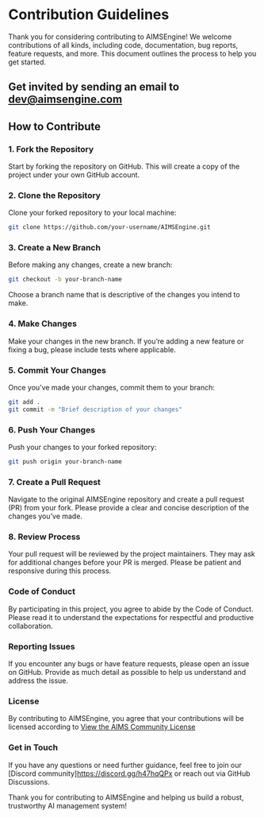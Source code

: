 # Contribution Guidelines

Thank you for considering contributing to AIMSEngine! We welcome contributions of all kinds, including code, documentation, bug reports, feature requests, and more. This document outlines the process to help you get started.

## Get invited by sending an email to dev@aimsengine.com

## How to Contribute

### 1. Fork the Repository

Start by forking the repository on GitHub. This will create a copy of the project under your own GitHub account.

### 2. Clone the Repository

Clone your forked repository to your local machine:

```bash
git clone https://github.com/your-username/AIMSEngine.git
```

### 3. Create a New Branch

Before making any changes, create a new branch:

```bash
git checkout -b your-branch-name
```

Choose a branch name that is descriptive of the changes you intend to make.

### 4. Make Changes
Make your changes in the new branch. If you’re adding a new feature or fixing a bug, please include tests where applicable.

### 5. Commit Your Changes
Once you’ve made your changes, commit them to your branch:

```bash
git add .
git commit -m "Brief description of your changes"
```

### 6. Push Your Changes
Push your changes to your forked repository:

```bash
git push origin your-branch-name
```

### 7. Create a Pull Request
Navigate to the original AIMSEngine repository and create a pull request (PR) from your fork. Please provide a clear and concise description of the changes you’ve made.

### 8. Review Process
Your pull request will be reviewed by the project maintainers. They may ask for additional changes before your PR is merged. Please be patient and responsive during this process.

### Code of Conduct
By participating in this project, you agree to abide by the Code of Conduct. Please read it to understand the expectations for respectful and productive collaboration.

### Reporting Issues
If you encounter any bugs or have feature requests, please open an issue on GitHub. Provide as much detail as possible to help us understand and address the issue.

### License
By contributing to AIMSEngine, you agree that your contributions will be licensed according to [View the AIMS Community License](license.md)


### Get in Touch
If you have any questions or need further guidance, feel free to join our [Discord community]https://discord.gg/h47hqQPx or reach out via GitHub Discussions.

Thank you for contributing to AIMSEngine and helping us build a robust, trustworthy AI management system!
